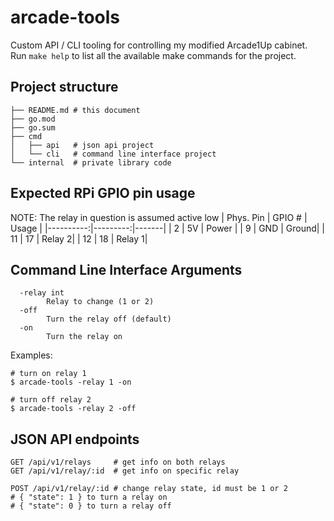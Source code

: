 # arcade-tools

Custom API / CLI tooling for controlling my modified Arcade1Up cabinet. Run `make help` to list all the available make commands for the project.

## Project structure
```
├── README.md # this document
├── go.mod
├── go.sum
├── cmd
│   ├── api   # json api project
│   └── cli   # command line interface project
└── internal  # private library code
```

## Expected RPi GPIO pin usage
NOTE: The relay in question is assumed active low
| Phys. Pin | GPIO # | Usage |
|----------:|---------:|-------|
|     2     |     5V   | Power |
|     9     |     GND  | Ground|
|    11     |     17   | Relay 2|
|    12     |     18   | Relay 1|


## Command Line Interface Arguments
```
  -relay int
        Relay to change (1 or 2)
  -off
        Turn the relay off (default)
  -on
        Turn the relay on
```
Examples:
```
# turn on relay 1
$ arcade-tools -relay 1 -on

# turn off relay 2
$ arcade-tools -relay 2 -off
```

## JSON API endpoints

```
GET /api/v1/relays     # get info on both relays
GET /api/v1/relay/:id  # get info on specific relay

POST /api/v1/relay/:id # change relay state, id must be 1 or 2
# { "state": 1 } to turn a relay on
# { "state": 0 } to turn a relay off
```